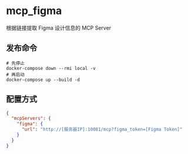 
# mcp_figma

根据链接提取 Figma 设计信息的 MCP Server

## 发布命令

```shell
# 先停止
docker-compose down --rmi local -v
# 再启动
docker-compose up --build -d
```

## 配置方式

```json
{
  "mcpServers": {
    "figma": {
      "url": "http://[服务器IP]:10081/mcp?figma_token=[Figma Token]"
    }
  }
}
```
